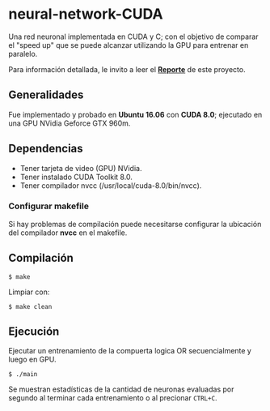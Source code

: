 # neural-network-CUDA

Una red neuronal implementada en CUDA y C; con el objetivo de comparar el "speed up" que se puede alcanzar utilizando la GPU para entrenar en paralelo.

Para información detallada, le invito a leer el [**Reporte**](https://github.com/Vichoko/neural-network-CUDA/blob/master/reporte.md) de este proyecto.

## Generalidades
Fue implementado y probado en **Ubuntu 16.06** con **CUDA 8.0**; ejecutado en una GPU NVidia Geforce GTX 960m.


## Dependencias
* Tener tarjeta de video (GPU) NVidia.
* Tener instalado CUDA Toolkit 8.0.
* Tener compilador nvcc (/usr/local/cuda-8.0/bin/nvcc).

### Configurar makefile
Si hay problemas de compilación puede necesitarse configurar la ubicación del compilador **nvcc** en el makefile.

## Compilación
```
$ make
```

Limpiar con:
```
$ make clean
```

## Ejecución
Ejecutar un entrenamiento de la compuerta logica OR secuencialmente y luego en GPU. 
```
$ ./main
```
Se muestran estadísticas de la cantidad de neuronas evaluadas por segundo al terminar cada entrenamiento o al precionar ```CTRL+C```.


